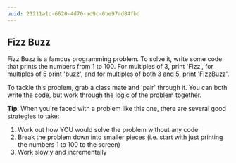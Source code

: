 ```yaml
---
uuid: 21211a1c-6620-4d70-ad9c-6be97ad84fbd
---
```



## Fizz Buzz

Fizz Buzz is a famous programming problem. To solve it, write some code that prints the numbers
from 1 to 100. For multiples of 3, print 'Fizz', for multiples of 5 print 'buzz', and for multiples
of both 3 and 5, print 'FizzBuzz'.

To tackle this problem, grab a class mate and 'pair' through it. You can both write the code, but work through
the logic of the problem together.

<!-- Add link to modulo explanation -->

**Tip**: When you're faced with a problem like this one, there are several good strategies to take:

1. Work out how YOU would solve the problem without any code
2. Break the problem down into smaller pieces (i.e. start with just printing the numbers 1 to 100 to the screen)
3. Work slowly and incrementally

